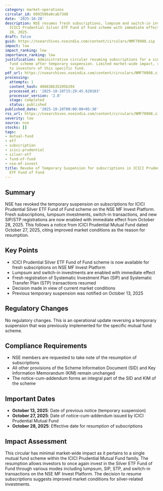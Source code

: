 ```yaml
---
category: market-operations
circular_id: 6093586a8cab73d8
date: '2025-10-28'
description: NSE resumes fresh subscriptions, lumpsum and switch-in investments for
  ICICI Prudential Silver ETF Fund of Fund scheme with immediate effect from October
  28, 2025.
draft: false
guid: https://nsearchives.nseindia.com/content/circulars/NMF70988.zip
impact: low
impact_ranking: low
importance_ranking: low
justification: Administrative circular resuming subscriptions for a single mutual
  fund scheme after temporary suspension. Limited market-wide impact, relevant primarily
  to investors of this specific fund.
pdf_url: https://nsearchives.nseindia.com/content/circulars/NMF70988.zip
processing:
  attempts: 1
  content_hash: 406830b35205b294
  processed_at: '2025-10-28T15:29:45.620183'
  processor_version: '2.0'
  stage: completed
  status: published
published_date: '2025-10-28T00:00:00+05:30'
rss_url: https://nsearchives.nseindia.com/content/circulars/NMF70988.zip
severity: low
source: nse
stocks: []
tags:
- mutual-fund
- etf
- subscription
- icici-prudential
- silver-etf
- fund-of-fund
- nse-mf-invest
title: Revoke of Temporary Suspension for subscriptions in ICICI Prudential Silver
  ETF Fund of Fund
---
```


## Summary

NSE has revoked the temporary suspension on subscriptions for ICICI Prudential Silver ETF Fund of Fund scheme on the NSE MF Invest Platform. Fresh subscriptions, lumpsum investments, switch-in transactions, and new SIP/STP registrations are now enabled with immediate effect from October 28, 2025. This follows a notice from ICICI Prudential Mutual Fund dated October 27, 2025, citing improved market conditions as the reason for resumption.

## Key Points

- ICICI Prudential Silver ETF Fund of Fund scheme is now available for fresh subscriptions on NSE MF Invest Platform
- Lumpsum and switch-in investments are enabled with immediate effect
- Fresh registration of Systematic Investment Plan (SIP) and Systematic Transfer Plan (STP) transactions resumed
- Decision made in view of current market conditions
- Previous temporary suspension was notified on October 13, 2025

## Regulatory Changes

No regulatory changes. This is an operational update reversing a temporary suspension that was previously implemented for the specific mutual fund scheme.

## Compliance Requirements

- NSE members are requested to take note of the resumption of subscriptions
- All other provisions of the Scheme Information Document (SID) and Key Information Memorandum (KIM) remain unchanged
- The notice-cum-addendum forms an integral part of the SID and KIM of the scheme

## Important Dates

- **October 13, 2025**: Date of previous notice (temporary suspension)
- **October 27, 2025**: Date of notice-cum-addendum issued by ICICI Prudential Mutual Fund
- **October 28, 2025**: Effective date for resumption of subscriptions

## Impact Assessment

This circular has minimal market-wide impact as it pertains to a single mutual fund scheme within the ICICI Prudential Mutual Fund family. The resumption allows investors to once again invest in the Silver ETF Fund of Fund through various modes including lumpsum, SIP, STP, and switch-in transactions on the NSE MF Invest Platform. The decision to resume subscriptions suggests improved market conditions for silver-related investments.